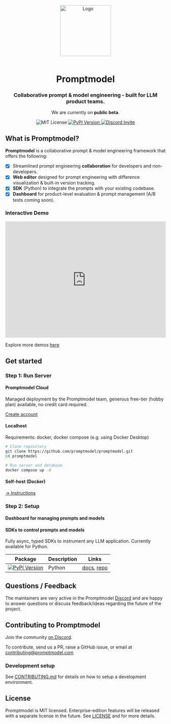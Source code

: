 <div align="center">
    <a href="https://www.promptmodel.run?utm_source=github&utm_medium=Readme&utm_content=logo">
        <img src="https://i.imgur.com/f3MHyH3.png" title="Logo" style="width: 160px; margin-bottom: 16px;" />
    </a>
    <h1>Promptmodel</h1>
    <p>
        <h3>
            Collaborative prompt & model engineering - built for LLM product teams.</h3>
        <p>
            We are currently on <strong>public beta</strong>.
        </p>
    </p>
    <div>
      <img src="https://img.shields.io/badge/License-MIT-red.svg?style=flat-square" alt="MIT License">
        <a href="https://pypi.org/project/promptmodel" target="_blank">
            <img src="https://img.shields.io/pypi/v/promptmodel.svg?style=flat-square" alt="PyPI Version">
        </a>
        <a href="https://discord.gg/2Y36M36tZf" target="_blank">
            <img src="https://dcbadge.vercel.app/api/server/2Y36M36tZf?theme=default-inverted&style=flat-square&" alt="Discord Invite">
        </a>
    </div>
</div>
 
## What is Promptmodel?

**Promptmodel** is a collaborative prompt & model engineering framework that offers the following:

- [x] Streamlined prompt engineering **collaboration** for developers and non-developers.
- [x] **Web editor** designed for prompt engineering with difference visualization & built-in version tracking.
- [x] **SDK** (Python) to integrate the prompts with your existing codebase.
- [x] **Dashboard** for product-level evaluation & prompt management (A/B tests coming soon).

### Interactive Demo

<div style="position: relative; padding-bottom:calc(62.59780907668232% + 50px); height: 0;">
<iframe src="https://app.guideflow.com/embed/zpeyyqh8rn" width="100%" height="100%" style="overflow:hidden;position:absolute;border:none" scrolling="no" allow="clipboard-read; clipboard-write" webkitallowfullscreen mozallowfullscreen allowfullscreen allowtransparency="true"></iframe>
</div>

Explore more demos [here](https://promptmodel.run/docs/demo)

## Get started

### Step 1: Run Server

#### Promptmodel Cloud

Managed deployment by the Promptmodel team, generous free-tier (hobby plan) available, no credit card required.

[Create account](https://app.promptmodel.run)

#### Localhost

Requirements: docker, docker compose (e.g. using Docker Desktop)

```bash
# Clone repository
git clone https://github.com/promptmodel/promptmodel.git
cd promptmodel

# Run server and database
docker compose up -d
```

#### Self-host (Docker)

[→ Instructions](https://promptmodel.run/docs/deployment/self-host)

<!-- [![Deploy on Railway](https://railway.app/button.svg)](https://railway.app/template/) -->

### Step 2: Setup

#### Dashboard for managing prompts and models

#### SDKs to control prompts and models

Fully async, typed SDKs to instrument any LLM application. Currently available for Python.

| Package                                                                                                                                             | Description | Links                                                                                                                     |
| --------------------------------------------------------------------------------------------------------------------------------------------------- | ----------- | ------------------------------------------------------------------------------------------------------------------------- |
| [![PyPI Version](https://img.shields.io/pypi/v/promptmodel.svg?style=flat-square&label=pypi+promptmodel)](https://pypi.python.org/pypi/promptmodel) | Python      | [docs](https://www.promptmodel.run/docs/integrations/python-sdk), [repo](https://github.com/weavel-ai/promptmodel-python) |

## Questions / Feedback

The maintainers are very active in the Promptmodel [Discord](https://discord.gg/2Y36M36tZf) and are happy to answer questions or discuss feedback/ideas regarding the future of the project.

## Contributing to Promptmodel

Join the community [on Discord](https://discord.gg/2Y36M36tZf).

To contribute, send us a PR, raise a GitHub issue, or email at contributing@promptmodel.com

### Development setup

See [CONTRIBUTING.md](CONTRIBUTING.md) for details on how to setup a development environment.

## License

Promptmodel is MIT licensed. Enterprise-edition features will be released with a separate license in the future. See [LICENSE](LICENSE) and for more details.
